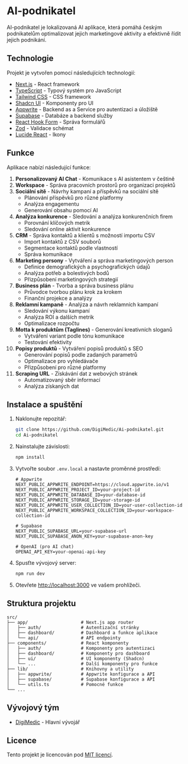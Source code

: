 # AI-podnikatel

AI-podnikatel je lokalizovaná AI aplikace, která pomáhá českým podnikatelům optimalizovat jejich marketingové aktivity a efektivně řídit jejich podnikání.

## Technologie

Projekt je vytvořen pomocí následujících technologií:

- [Next.js](https://nextjs.org/) - React framework
- [TypeScript](https://www.typescriptlang.org/) - Typový systém pro JavaScript
- [Tailwind CSS](https://tailwindcss.com/) - CSS framework
- [Shadcn UI](https://ui.shadcn.com/) - Komponenty pro UI
- [Appwrite](https://appwrite.io/) - Backend as a Service pro autentizaci a úložiště
- [Supabase](https://supabase.com/) - Databáze a backend služby
- [React Hook Form](https://react-hook-form.com/) - Správa formulářů
- [Zod](https://zod.dev/) - Validace schémat
- [Lucide React](https://lucide.dev/) - Ikony

## Funkce

Aplikace nabízí následující funkce:

1. **Personalizovaný AI Chat** - Komunikace s AI asistentem v češtině
2. **Workspace** - Správa pracovních prostorů pro organizaci projektů
3. **Sociální sítě** - Návrhy kampaní a příspěvků na sociální sítě
   - Plánování příspěvků pro různé platformy
   - Analýza engagementu
   - Generování obsahu pomocí AI
4. **Analýza konkurence** - Sledování a analýza konkurenčních firem
   - Porovnání klíčových metrik
   - Sledování online aktivit konkurence
5. **CRM** - Správa kontaktů a klientů s možností importu CSV
   - Import kontaktů z CSV souborů
   - Segmentace kontaktů podle vlastností
   - Správa komunikace
6. **Marketing persony** - Vytváření a správa marketingových person
   - Definice demografických a psychografických údajů
   - Analýza potřeb a bolestivých bodů
   - Přizpůsobení marketingových strategií
7. **Business plán** - Tvorba a správa business plánu
   - Průvodce tvorbou plánu krok za krokem
   - Finanční projekce a analýzy
8. **Reklamní kampaně** - Analýza a návrh reklamních kampaní
   - Sledování výkonu kampaní
   - Analýza ROI a dalších metrik
   - Optimalizace rozpočtu
9. **Motta k produktům (Taglines)** - Generování kreativních sloganů
   - Vytváření variant podle tónu komunikace
   - Testování efektivity
10. **Popisy produktů** - Vytváření popisů produktů s SEO
    - Generování popisů podle zadaných parametrů
    - Optimalizace pro vyhledávače
    - Přizpůsobení pro různé platformy
11. **Scraping URL** - Získávání dat z webových stránek
    - Automatizovaný sběr informací
    - Analýza získaných dat

## Instalace a spuštění

1. Naklonujte repozitář:
   ```bash
   git clone https://github.com/DigiMedic/Ai-podnikatel.git
   cd Ai-podnikatel
   ```

2. Nainstalujte závislosti:
   ```bash
   npm install
   ```

3. Vytvořte soubor `.env.local` a nastavte proměnné prostředí:
   ```
   # Appwrite
   NEXT_PUBLIC_APPWRITE_ENDPOINT=https://cloud.appwrite.io/v1
   NEXT_PUBLIC_APPWRITE_PROJECT_ID=your-project-id
   NEXT_PUBLIC_APPWRITE_DATABASE_ID=your-database-id
   NEXT_PUBLIC_APPWRITE_STORAGE_ID=your-storage-id
   NEXT_PUBLIC_APPWRITE_USER_COLLECTION_ID=your-user-collection-id
   NEXT_PUBLIC_APPWRITE_WORKSPACE_COLLECTION_ID=your-workspace-collection-id

   # Supabase
   NEXT_PUBLIC_SUPABASE_URL=your-supabase-url
   NEXT_PUBLIC_SUPABASE_ANON_KEY=your-supabase-anon-key

   # OpenAI (pro AI chat)
   OPENAI_API_KEY=your-openai-api-key
   ```

4. Spusťte vývojový server:
   ```bash
   npm run dev
   ```

5. Otevřete [http://localhost:3000](http://localhost:3000) ve vašem prohlížeči.

## Struktura projektu

```
src/
├── app/                    # Next.js app router
│   ├── auth/               # Autentizační stránky
│   ├── dashboard/          # Dashboard a funkce aplikace
│   └── api/                # API endpointy
├── components/             # React komponenty
│   ├── auth/               # Komponenty pro autentizaci
│   ├── dashboard/          # Komponenty pro dashboard
│   ├── ui/                 # UI komponenty (Shadcn)
│   └── ...                 # Další komponenty pro funkce
├── lib/                    # Knihovny a utility
│   ├── appwrite/           # Appwrite konfigurace a API
│   ├── supabase/           # Supabase konfigurace a API
│   └── utils.ts            # Pomocné funkce
└── ...
```

## Vývojový tým

- [DigiMedic](https://github.com/DigiMedic) - Hlavní vývojář

## Licence

Tento projekt je licencován pod [MIT licencí](LICENSE).
